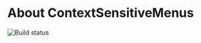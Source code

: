 # About ContextSensitiveMenus

![Build status](https://ci.appveyor.com/api/projects/status/ah7ogmp5uj4gufa8?svg=true)
